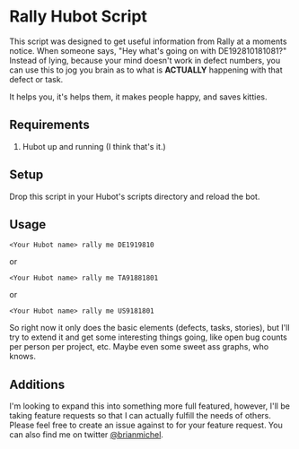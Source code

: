 Rally Hubot Script
===========================
This script was designed to get useful information from Rally at a moments notice. When someone says, "Hey what's going on with DE192810181081?" Instead of lying, because your mind doesn't work in defect numbers, you can use this to jog you brain as to what is __ACTUALLY__ happening with that defect or task.

It helps you, it's helps them, it makes people happy, and saves kitties.

Requirements
------------
 1. Hubot up and running (I think that's it.)

Setup
-----
 Drop this script in your Hubot's scripts directory and reload the bot. 

Usage
-----

	<Your Hubot name> rally me DE1919810
or

	<Your Hubot name> rally me TA91881801

or

	<Your Hubot name> rally me US9181801

 So right now it only does the basic elements (defects, tasks, stories), but I'll try to extend it and get some interesting things going, like open bug counts per person per project, etc. Maybe even some sweet ass graphs, who knows. 

Additions
---------
 I'm looking to expand this into something more full featured, however, I'll be taking feature requests so that I can actually fulfill the needs of others. Please feel free to create an issue against to for your feature request. You can also find me on twitter [@brianmichel](http://www.twitter.com/#!/brianmichel).